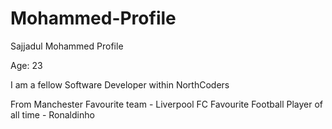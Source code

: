 # Mohammed-Profile
Sajjadul Mohammed Profile

Age: 23

I am a fellow Software Developer within NorthCoders

From Manchester
Favourite team - Liverpool FC
Favourite Football Player of all time - Ronaldinho
